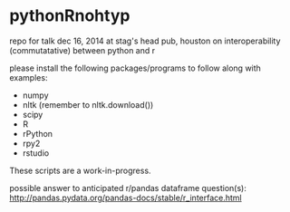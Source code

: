 pythonRnohtyp
=============

repo for talk dec 16, 2014 at stag's head pub, houston on interoperability (commutatative) between python and r

please install the following packages/programs to follow along with examples:

* numpy
* nltk (remember to nltk.download())
* scipy
* R
* rPython
* rpy2
* rstudio

These scripts are a work-in-progress. 

possible answer to anticipated r/pandas dataframe question(s): http://pandas.pydata.org/pandas-docs/stable/r_interface.html

